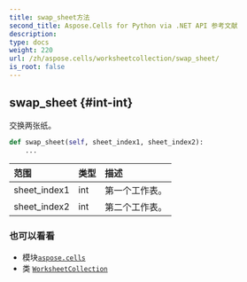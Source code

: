```yaml
---
title: swap_sheet方法
second_title: Aspose.Cells for Python via .NET API 参考文献
description:
type: docs
weight: 220
url: /zh/aspose.cells/worksheetcollection/swap_sheet/
is_root: false
---
```

##  swap_sheet {#int-int}
交换两张纸。



```python
def swap_sheet(self, sheet_index1, sheet_index2):
    ...
```


|范围|类型|描述|
| :- | :- | :- |
| sheet_index1 | int |第一个工作表。|
| sheet_index2 | int |第二个工作表。|



### 也可以看看
* 模块[`aspose.cells`](../../)
* 类 [`WorksheetCollection`](/cells/python-net/zh/aspose.cells/worksheetcollection)
